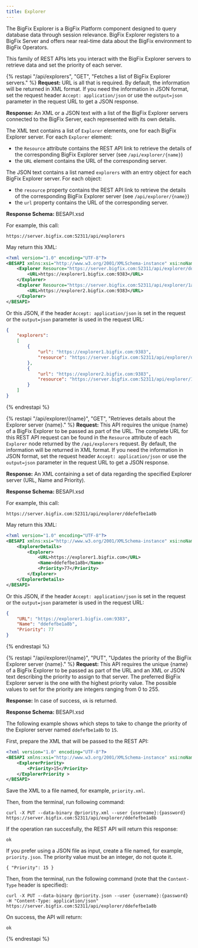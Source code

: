 ```yaml
---
title: Explorer
---
```


The BigFix Explorer is a BigFix Platform component designed to query database data through session relevance. BigFix Explorer registers to a BigFix Server and offers near real-time data about the BigFix environment to BigFix Operators.

This family of REST APIs lets you interact with the BigFix Explorer servers to retrieve data and set the priority of each server.

{% restapi "/api/explorers", "GET", "Fetches a list of BigFix Explorer servers." %}
**Request:** URL is all that is required.
By default, the information will be returned in XML format.
If you need the information in JSON format, set the request header `Accept: application/json` or use the `output=json` parameter in the request URL to get a JSON response.

**Response:** An XML or a JSON text with a list of the BigFix Explorer servers connected to the BigFix Server, each represented with its own details.

The XML text contains a list of `Explorer` elements, one for each BigFix Explorer server.
For each `Explorer` element:
* the `Resource` attribute contains the REST API link to retrieve the details of the corresponding BigFix Explorer server (see `/api/explorer/{name}`)
* the `URL` element contains the URL of the corresponding server.

The JSON text contains a list named `explorers` with an entry object for each BigFix Explorer server.
For each object:
* the `resource` property contains the REST API link to retrieve the details of the corresponding BigFix Explorer server (see `/api/explorer/{name}`)
* the `url` property contains the URL of the corresponding server.

**Response Schema:** BESAPI.xsd

For example, this call:
```
https://server.bigfix.com:52311/api/explorers
```

May return this XML:
```xml
<?xml version="1.0" encoding="UTF-8"?>
<BESAPI xmlns:xsi="http://www.w3.org/2001/XMLSchema-instance" xsi:noNamespaceSchemaLocation="BESAPI.xsd">
    <Explorer Resource="https://server.bigfix.com:52311/api/explorer/ddefefbe1a8b">
        <URL>https://explorer1.bigfix.com:9383</URL>
    </Explorer>
    <Explorer Resource="https://server.bigfix.com:52311/api/explorer/1a8b4decafbd">
        <URL>https://explorer2.bigfix.com:9383</URL>
    </Explorer>
</BESAPI>
```

Or this JSON, if the header `Accept: application/json` is set in the request or the `output=json` parameter is used in the request URL:
```json
{
    "explorers":
    [
        {
            "url": "https://explorer1.bigfix.com:9383",
            "resource": "https://server.bigfix.com:52311/api/explorer/ddefefbe1a8b"
        },
        {
            "url": "https://explorer2.bigfix.com:9383",
            "resource": "https://server.bigfix.com:52311/api/explorer/1a8b4decafbd"
        }
    ]
}
```

{% endrestapi %}

{% restapi "/api/explorer/{name}", "GET", "Retrieves details about the Explorer server {name}." %}
**Request:** This API requires the unique {name} of a BigFix Explorer to be passed as part of the URL.
The complete URL for this REST API request can be found in the `Resource` attribute of each `Explorer` node returned by the `/api/explorers` request.
By default, the information will be returned in XML format.
If you need the information in JSON format, set the request header `Accept: application/json` or use the `output=json` parameter in the request URL to get a JSON response.

**Response:** An XML containing a set of data regarding the specified Explorer server (URL, Name and Priority).

**Response Schema:** BESAPI.xsd

For example, this call:
```
https://server.bigfix.com:52311/api/explorer/ddefefbe1a8b
```

May return this XML:
```xml
<?xml version="1.0" encoding="UTF-8"?>
<BESAPI xmlns:xsi="http://www.w3.org/2001/XMLSchema-instance" xsi:noNamespaceSchemaLocation="BESAPI.xsd">
    <ExplorerDetails>
        <Explorer>
            <URL>https://explorer1.bigfix.com</URL>
            <Name>ddefefbe1a8b</Name>
            <Priority>77</Priority>
        </Explorer>
    </ExplorerDetails>
</BESAPI>
```

Or this JSON, if the header `Accept: application/json` is set in the request or the `output=json` parameter is used in the request URL:
```json
{
    "URL": "https://explorer1.bigfix.com:9383",
    "Name": "ddefefbe1a8b",
    "Priority": 77
}
```

{% endrestapi %}

{% restapi "/api/explorer/{name}", "PUT", "​Updates the priority of the BigFix Explorer server {name}." %}
**Request:** This API requires the unique {name} of a BigFix Explorer to be passed as part of the URL and an XML or JSON text describing the priority to assign to that server.
The preferred BigFix Explorer server is the one with the highest priority value.
The possible values to set for the priority are integers ranging from 0 to 255.

**Response:** In case of success, `ok` is returned.

**Response Schema:** BESAPI.xsd

The following example shows which steps to take to change the priority of the Explorer server named `ddefefbe1a8b` to `15`.

First, prepare the XML that will be passed to the REST API:
```xml
<?xml version="1.0" encoding="UTF-8"?>
<BESAPI xmlns:xsi="http://www.w3.org/2001/XMLSchema-instance" xsi:noNamespaceSchemaLocation="BESAPI.xsd">
    <ExplorerPriority>
        <Priority>15</Priority>
    </ExplorerPriority >
</BESAPI>
```

Save the XML to a file named, for example, `priority.xml`.

Then, from the terminal, run following command:
```
curl -X PUT --data-binary @priority.xml --user {username}:{password} https://server.bigfix.com:52311/api/explorer/ddefefbe1a8b
```

If the operation ran succesfully, the REST API will return this response:
```
ok
```

If you prefer using a JSON file as input, create a file named, for example, `priority.json`.
The priority value must be an integer, do not quote it.
```
{ "Priority": 15 }
```

Then, from the terminal, run the following command (note that the `Content-Type` header is specified):
```
curl -X PUT --data-binary @priority.json --user {username}:{password} -H "Content-Type: application/json" https://server.bigfix.com:52311/api/explorer/ddefefbe1a8b
```

On success, the API will return:
```
ok
```
{% endrestapi %}
